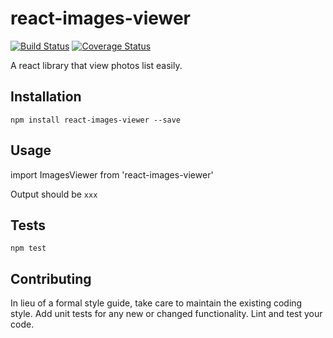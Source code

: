 # react-images-viewer


[![Build Status](https://travis-ci.org/guonanci/react-images-viewer.svg?branch=master)](https://travis-ci.org/guonanci/react-images-viewer)
[![Coverage Status](https://coveralls.io/repos/github/guonanci/react-images-viewer/badge.svg?branch=master)](https://coveralls.io/github/guonanci/react-images-viewer?branch=master)

A react library that view photos list easily.

## Installation

  `npm install react-images-viewer --save`

## Usage

  import ImagesViewer from 'react-images-viewer'

Output should be `xxx`

## Tests

  `npm test`

## Contributing

In lieu of a formal style guide, take care to maintain the existing coding style. Add unit tests for any new or changed functionality. Lint and test your code.
